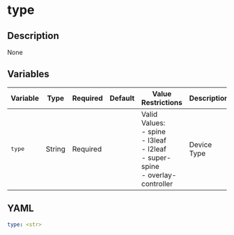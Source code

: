 # type

## Description

None

## Variables

| Variable | Type | Required | Default | Value Restrictions | Description |
| -------- | ---- | -------- | ------- | ------------------ | ----------- |
| <pre>type | String | Required |  | Valid Values:<br>- spine<br>- l3leaf<br>- l2leaf<br>- super-spine<br>- overlay-controller | Device Type |

## YAML

```yaml
type: <str>
```